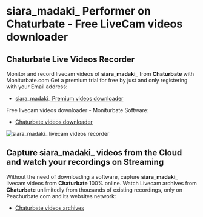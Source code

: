# siara_madaki_ Performer on Chaturbate - Free LiveCam videos downloader

## Chaturbate Live Videos Recorder

Monitor and record livecam videos of **siara_madaki_** from **Chaturbate** with Moniturbate.com
Get a premium trial for free by just and only registering with your Email address:
* [siara_madaki_ Premium videos downloader](https://moniturbate.com/request-demo-licence-key.html)

Free livecam videos downloader - Moniturbate Software:
* [Chaturbate videos downloader](https://moniturbate.com/moniturbate-download-software.html)

![siara_madaki_ livecam videos recorder](https://peachurnet.com/templates/moniturbate-software.png)


## Capture siara_madaki_ videos from the Cloud and watch your recordings on Streaming

Without the need of downloading a software, capture **siara_madaki_** livecam videos from **Chaturbate** 100% online.
Watch Livecam archives from **Chaturbate** unlimitedly from thousands of existing recordings, only on Peachurbate.com and its websites network:
* [Chaturbate videos archives](https://peachurnet.com/)